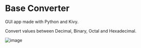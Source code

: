 # Base Converter

GUI app made with Python and Kivy.

Convert values between Decimal, Binary, Octal and Hexadecimal.

![image](https://user-images.githubusercontent.com/66430340/121127768-162c3e00-c84c-11eb-8353-6396e8be78bd.png)

